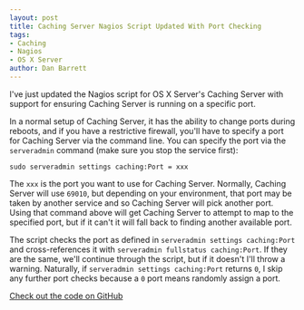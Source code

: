 ```yaml
---
layout: post
title: Caching Server Nagios Script Updated With Port Checking
tags:
- Caching
- Nagios
- OS X Server
author: Dan Barrett
---
```


I've just updated the Nagios script for OS X Server's Caching Server with support for ensuring Caching Server is running on a specific port.

In a normal setup of Caching Server, it has the ability to change ports during reboots, and if you have a restrictive firewall, you'll have to specify a port for Caching Server via the command line.  You can specify the port via the `serveradmin` command (make sure you stop the service first):

```
sudo serveradmin settings caching:Port = xxx
```

The `xxx` is the port you want to use for Caching Server.  Normally, Caching Server will use `69010`, but depending on your environment, that port may be taken by another service and so Caching Server will pick another port.  Using that command above will get Caching Server to attempt to map to the specified port, but if it can't it will fall back to finding another available port.

The script checks the port as defined in `serveradmin settings caching:Port` and cross-references it with `serveradmin fullstatus caching:Port`.  If they are the same, we'll continue through the script, but if it doesn't I'll throw a warning.  Naturally, if `serveradmin settings caching:Port` returns `0`, I skip any further port checks because a `0` port means randomly assign a port.

[Check out the code on GitHub](https://github.com/jedda/OSX-Monitoring-Tools/blob/master/check_osx_caching.sh)